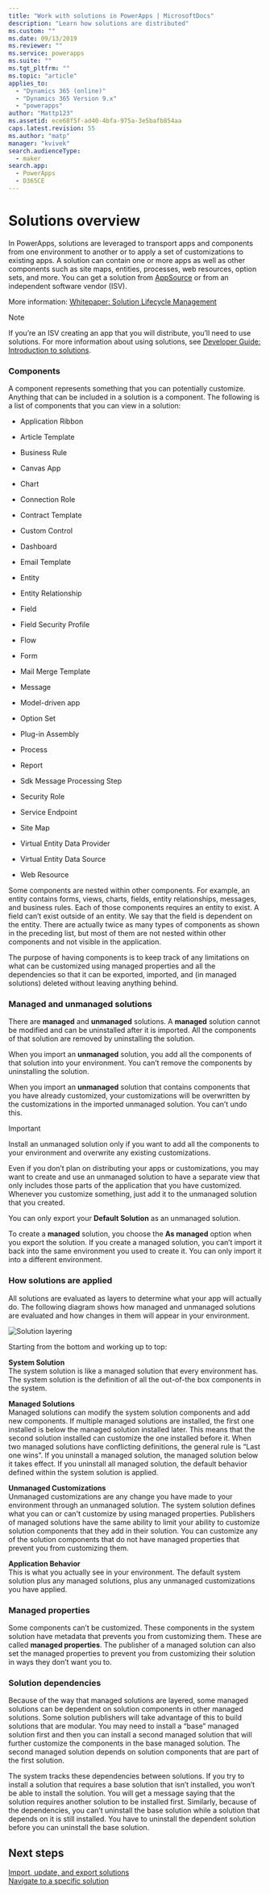 ```yaml
---
title: "Work with solutions in PowerApps | MicrosoftDocs"
description: "Learn how solutions are distributed"
ms.custom: ""
ms.date: 09/13/2019
ms.reviewer: ""
ms.service: powerapps
ms.suite: ""
ms.tgt_pltfrm: ""
ms.topic: "article"
applies_to: 
  - "Dynamics 365 (online)"
  - "Dynamics 365 Version 9.x"
  - "powerapps"
author: "Mattp123"
ms.assetid: ece68f5f-ad40-4bfa-975a-3e5bafb854aa
caps.latest.revision: 55
ms.author: "matp"
manager: "kvivek"
search.audienceType: 
  - maker
search.app: 
  - PowerApps
  - D365CE
---
```

   
# Solutions overview  

  In PowerApps, solutions are leveraged to transport apps and components from one environment to another or to apply a set of customizations to existing apps. A solution can contain one or more apps as well as other components such as site maps, entities, processes, web resources, option sets, and more.  You can get a solution from [AppSource](https://appsource.microsoft.com/) or from an independent software vendor (ISV).
  
More information: [Whitepaper: Solution Lifecycle Management](https://www.microsoft.com/en-us/download/details.aspx?id=57777)  
  
> [!NOTE]
>  If you’re an ISV creating an app that you will distribute, you’ll need to use solutions. For more information about using solutions, see [Developer Guide: Introduction to solutions](/powerapps/developer/common-data-service/introduction-solutions).  
  

<a name="BKMK_SolutionComponents"></a>   
### Components  
 A component represents something that you can potentially customize. Anything that can be included in a solution is a component. The following is a list of components that you can view in a solution:  
  
-   Application Ribbon  
  
-   Article Template  
  
-   Business Rule  

-   Canvas App 
  
-   Chart  
  
-   Connection Role  
  
-   Contract Template  
 
-   Custom Control
  
-   Dashboard  
  
-   Email Template  
  
-   Entity  
  
-   Entity Relationship  
  
-   Field  
  
-   Field Security Profile  

-   Flow
  
-   Form  
  
-   Mail Merge Template  
  
-   Message  

-   Model-driven app
  
-   Option Set  
  
-   Plug-in Assembly  
  
-   Process  

-   Report  

-   Sdk Message Processing Step  
  
-   Security Role  
  
-   Service Endpoint  
  
-   Site Map  

-   Virtual Entity Data Provider

-   Virtual Entity Data Source
  
-   Web Resource  
  
 Some components are nested within other components. For example, an entity contains forms, views, charts, fields, entity relationships, messages, and business rules. Each of those components requires an entity to exist. A field can’t exist outside of an entity. We say that the field is dependent on the entity. There are actually twice as many types of components as shown in the preceding list, but most of them are not nested within other components and not visible in the application.  
  
 The purpose of having components is to keep track of any limitations on what can be customized using managed properties and all the dependencies so that it can be exported, imported, and (in managed solutions) deleted without leaving anything behind.  
  
<a name="BKMK_ManagedAndUnmanagedSolutions"></a>   
### Managed and unmanaged solutions  
 There are **managed** and **unmanaged** solutions. A **managed** solution cannot be modified and can be uninstalled after it is imported. All the components of that solution are removed by uninstalling the solution.  
  
 When you import an **unmanaged** solution, you add all the components of that solution into your environment. You can’t remove the components by uninstalling the solution.  
  
 When you import an **unmanaged** solution that contains components that you have already customized, your customizations will be overwritten by the customizations in the imported unmanaged solution. You can’t undo this.  
  
> [!IMPORTANT]
>  Install an unmanaged solution only if you want to add all the components to your environment and overwrite any existing customizations.  
  
 Even if you don’t plan on distributing your apps or customizations, you may want to create and use an unmanaged solution to have a separate view that only includes those parts of the application that you have customized. Whenever you customize something, just add it to the unmanaged solution that you created.  
  
 You can only export your **Default Solution** as an unmanaged solution.  
  
 To create a **managed** solution, you choose the **As managed** option when you export the solution. If you create a managed solution, you can’t import it back into the same environment you used to create it. You can only import it into a different environment.  
  
<a name="BKMK_HowSolutionsAreApplied"></a>   
### How solutions are applied  
 All solutions are evaluated as layers to determine what your app will actually do. The following diagram shows how managed and unmanaged solutions are evaluated and how changes in them will appear in your environment.  
  
 ![Solution layering](media/solution-layering.png "Solution layering")  
  
 Starting from the bottom and working up to top:  
  
 **System Solution**  
 The system solution is like a managed solution that every environment has. The system solution is the definition of all the out-of-the box components in the system.  
  
 **Managed Solutions**  
 Managed solutions can modify the system solution components and add new components. If multiple managed solutions are installed, the first one installed is below the managed solution installed later. This means that the second solution installed can customize the one installed before it. When two managed solutions have conflicting definitions, the general rule is “Last one wins”. If you uninstall a managed solution, the managed solution below it takes effect. If you uninstall all managed solution, the default behavior defined within the system solution is applied.  
  
 **Unmanaged Customizations**  
 Unmanaged customizations are any change you have made to your environment through an unmanaged solution. The system solution defines what you can or can't customize by using managed properties. Publishers of managed solutions have the same ability to limit your ability to customize solution components that they add in their solution. You can customize any of the solution components that do not have managed properties that prevent you from customizing them.  
  
 **Application Behavior**  
 This is what you actually see in your environment. The default system solution plus any managed solutions, plus any unmanaged customizations you have applied.  
  
<a name="BKMK_ManagedProperties"></a>   
### Managed properties  
 Some components can’t be customized. These components in the system solution have metadata that prevents you from customizing them. These are called **managed properties**. The publisher of a managed solution can also set the managed properties to prevent you from customizing their solution in ways they don’t want you to.  
  
<a name="BKMK_Dependencies"></a>   
### Solution dependencies  
 Because of the way that managed solutions are layered, some managed solutions can be dependent on solution components in other managed solutions. Some solution publishers will take advantage of this to build solutions that are modular. You may need to install a “base” managed solution first and then you can install a second managed solution that will further customize the components in the base managed solution. The second managed solution depends on solution components that are part of the first solution.  
  
 The system tracks these dependencies between solutions. If you try to install a solution that requires a base solution that isn’t installed, you won’t be able to install the solution. You will get a message saying that the solution requires another solution to be installed first. Similarly, because of the dependencies, you can’t uninstall the base solution while a solution that depends on it is still installed. You have to uninstall the dependent solution before you can uninstall the base solution.  
  
  
## Next steps  
[Import, update, and export solutions](import-update-export-solutions.md) <br/>
[Navigate to a specific solution](navigate-specific-solution.md)
 
